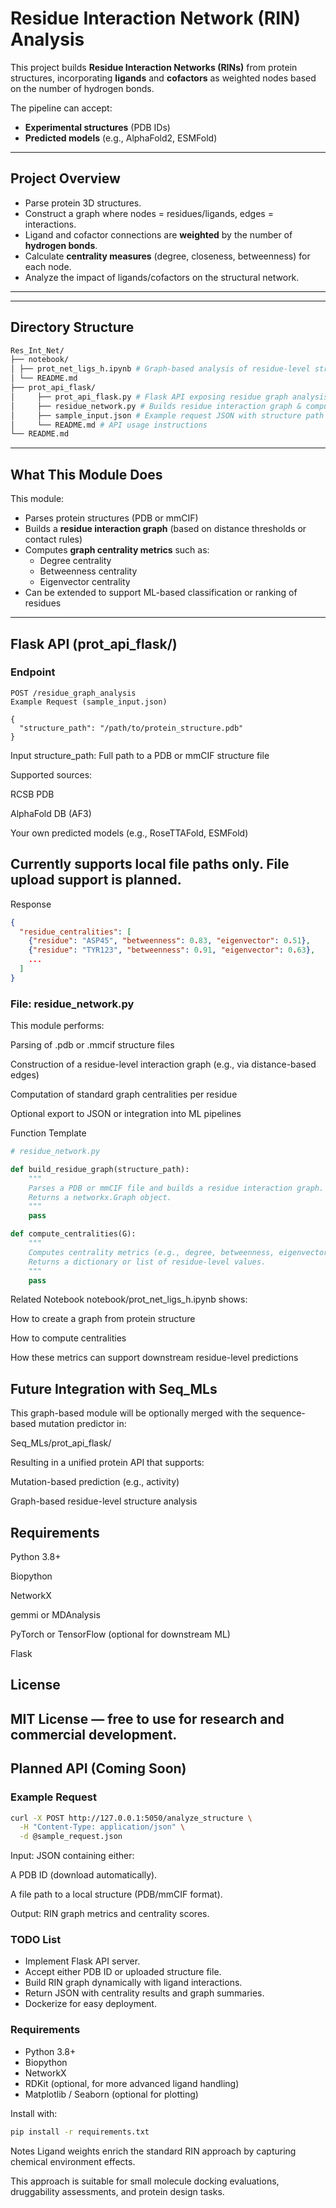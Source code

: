 # Residue Interaction Network (RIN) Analysis

This project builds **Residue Interaction Networks (RINs)** from protein structures, incorporating **ligands** and **cofactors** as weighted nodes based on the number of hydrogen bonds.

The pipeline can accept:
- **Experimental structures** (PDB IDs)
- **Predicted models** (e.g., AlphaFold2, ESMFold)

---

## Project Overview

- Parse protein 3D structures.
- Construct a graph where nodes = residues/ligands, edges = interactions.
- Ligand and cofactor connections are **weighted** by the number of **hydrogen bonds**.
- Calculate **centrality measures** (degree, closeness, betweenness) for each node.
- Analyze the impact of ligands/cofactors on the structural network.

---
---

## Directory Structure

```bash
Res_Int_Net/
├── notebook/
│ ├── prot_net_ligs_h.ipynb # Graph-based analysis of residue-level structural networks
│ └── README.md
├── prot_api_flask/
│     ├── prot_api_flask.py # Flask API exposing residue graph analysis from structure
│     ├── residue_network.py # Builds residue interaction graph & computes centralities
│     ├── sample_input.json # Example request JSON with structure path
│     └── README.md # API usage instructions
└── README.md
```
---

## What This Module Does

This module:

- Parses protein structures (PDB or mmCIF)
- Builds a **residue interaction graph** (based on distance thresholds or contact rules)
- Computes **graph centrality metrics** such as:
  - Degree centrality
  - Betweenness centrality
  - Eigenvector centrality
- Can be extended to support ML-based classification or ranking of residues

---

## Flask API (prot_api_flask/)

### Endpoint

```http
POST /residue_graph_analysis
Example Request (sample_input.json)

{
  "structure_path": "/path/to/protein_structure.pdb"
}
```

Input
structure_path: Full path to a PDB or mmCIF structure file

Supported sources:

RCSB PDB

AlphaFold DB (AF3)

Your own predicted models (e.g., RoseTTAFold, ESMFold)

## Currently supports local file paths only. File upload support is planned.

Response

```json
{
  "residue_centralities": [
    {"residue": "ASP45", "betweenness": 0.83, "eigenvector": 0.51},
    {"residue": "TYR123", "betweenness": 0.91, "eigenvector": 0.63},
    ...
  ]
}
```

### File: residue_network.py
This module performs:

Parsing of .pdb or .mmcif structure files

Construction of a residue-level interaction graph (e.g., via distance-based edges)

Computation of standard graph centralities per residue

Optional export to JSON or integration into ML pipelines

Function Template

```python
# residue_network.py

def build_residue_graph(structure_path):
    """
    Parses a PDB or mmCIF file and builds a residue interaction graph.
    Returns a networkx.Graph object.
    """
    pass

def compute_centralities(G):
    """
    Computes centrality metrics (e.g., degree, betweenness, eigenvector).
    Returns a dictionary or list of residue-level values.
    """
    pass
```
  Related Notebook
  notebook/prot_net_ligs_h.ipynb shows:

How to create a graph from protein structure

How to compute centralities

How these metrics can support downstream residue-level predictions

## Future Integration with Seq_MLs
This graph-based module will be optionally merged with the sequence-based mutation predictor in:

  Seq_MLs/prot_api_flask/

Resulting in a unified protein API that supports:

Mutation-based prediction (e.g., activity)

Graph-based residue-level structure analysis

## Requirements
Python 3.8+

Biopython

NetworkX

gemmi or MDAnalysis

PyTorch or TensorFlow (optional for downstream ML)

Flask

## License
MIT License — free to use for research and commercial development.
---

## Planned API (Coming Soon)

### Example Request

```bash
curl -X POST http://127.0.0.1:5050/analyze_structure \
  -H "Content-Type: application/json" \
  -d @sample_request.json
```
Input: JSON containing either:

A PDB ID (download automatically).

A file path to a local structure (PDB/mmCIF format).

Output: RIN graph metrics and centrality scores.

### TODO List
- Implement Flask API server.
- Accept either PDB ID or uploaded structure file.
- Build RIN graph dynamically with ligand interactions.
- Return JSON with centrality results and graph summaries.
- Dockerize for easy deployment.

### Requirements
- Python 3.8+
- Biopython
- NetworkX
- RDKit (optional, for more advanced ligand handling)
- Matplotlib / Seaborn (optional for plotting)

Install with:

```bash
pip install -r requirements.txt
```

Notes
Ligand weights enrich the standard RIN approach by capturing chemical environment effects.

This approach is suitable for small molecule docking evaluations, druggability assessments, and protein design tasks.

